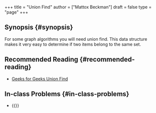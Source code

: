 +++
title = "Union Find"
author = ["Mattox Beckman"]
draft = false
type = "page"
+++

## Synopsis {#synopsis}

For some graph algorithms you will need union find.  This data structure
makes it very easy to determine if two items belong to the same set.


## Recommended Reading {#recommended-reading}

-   [Geeks for Geeks Union Find](https://www.geeksforgeeks.org/union-find)


## In-class Problems {#in-class-problems}

-   {{<UVa2 number="459" >}}
